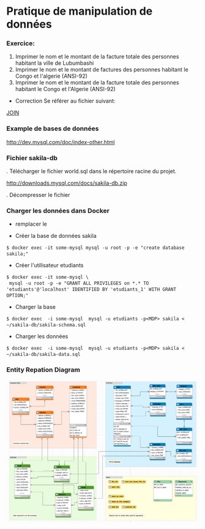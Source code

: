 

# Pratique de manipulation de données

### Exercice:

1. Imprimer le nom et le montant de la facture totale des personnes habitant la ville de Lubumbashi
2. Imprimer le nom et le montant de factures des personnes habitant le Congo et l'algerie (ANSI-92)
3. Imprimer le nom et le montant de la facture totale des personnes habitant le Congo et l'Algerie (ANSI-92)

* Correction
Se référer au fichier suivant:

[JOIN](JOIN.md)


### Example de bases de données
http://dev.mysql.com/doc/index-other.html

### Fichier sakila-db
. Télécharger le fichier world.sql dans le répertoire racine du projet.

http://downloads.mysql.com/docs/sakila-db.zip

. Décompresser le fichier

### Charger les données dans Docker 

- remplacer le <PWD>

- Créer la base de données sakila

```
$ docker exec -it some-mysql mysql -u root -p -e "create database sakila;"
```

- Créer l'utilisateur etudiants

```
$ docker exec -it some-mysql \
 mysql -u root -p -e "GRANT ALL PRIVILEGES on *.* TO 'etudiants'@'localhost' IDENTIFIED BY 'etudiants_1' WITH GRANT OPTION;"
```

- Charger la base

```
$ docker exec  -i some-mysql  mysql -u etudiants -p<MDP> sakila < ~/sakila-db/sakila-schema.sql
```

- Charger les données

```
$ docker exec  -i some-mysql  mysql -u etudiants -p<MDP> sakila < ~/sakila-db/sakila-data.sql
```

### Entity Repation Diagram

![alt tag](sakila.png)
